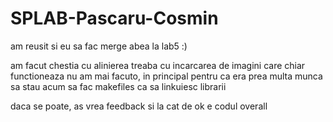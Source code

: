 # SPLAB-Pascaru-Cosmin
am reusit si eu sa fac merge abea la lab5 :)

am facut chestia cu alinierea
treaba cu incarcarea de imagini care chiar functioneaza nu am mai facuto, in principal pentru ca era prea multa munca sa stau acum sa fac makefiles ca sa linkuiesc librarii 

daca se poate, as vrea feedback si la cat de ok e codul overall
